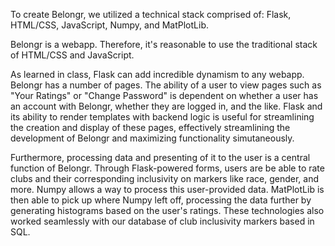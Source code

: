 To create Belongr, we utilized a technical stack comprised of: Flask, HTML/CSS, JavaScript, Numpy, and MatPlotLib. 

Belongr is a webapp. Therefore, it's reasonable to use the traditional stack of HTML/CSS and JavaScript. 

As learned in class, Flask can add incredible dynamism to any webapp. Belongr has a number of pages. The ability of a user to view pages such as "Your Ratings" or "Change Password" is dependent on whether a user has an account with Belongr, whether they are logged in, and the like. Flask and its ability to render templates with backend logic is useful for streamlining the creation and display of these pages, effectively streamlining the development of Belongr and maximizing functionality simutaneously.

Furthermore, processing data and presenting of it to the user is a central function of Belongr. Through Flask-powered forms, users are be able to rate clubs and their corresponding inclusivity on markers like race, gender, and more. Numpy allows a way to process this user-provided data. MatPlotLib is then able to pick up where Numpy left off, processing the data further by generating histograms based on the user's ratings. These technologies also worked seamlessly with our database of club inclusivity markers based in SQL. 